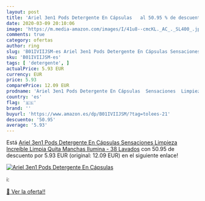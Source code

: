 ```yaml
---
layout: post
title: 'Ariel 3en1 Pods Detergente En Cápsulas   al 50.95 % de descuento'
date: 2020-03-09 20:10:06
image: 'https://m.media-amazon.com/images/I/41u8--cmcKL._AC_._SL400_.jpg'
comments: true
category: ofertas
author: ring
slug: 'B01IVIIJSM-es Ariel 3en1 Pods Detergente En Cápsulas Sensaciones...'
sku: 'B01IVIIJSM-es'
tags: [ 'detergente', ]
actualPrice: 5.93 EUR
currency: EUR
price: 5.93
comparePrice: 12.09 EUR
prodname: 'Ariel 3en1 Pods Detergente En Cápsulas  Sensaciones  Limpieza Increíble  Limpia  Quita Manchas  Ilumina - 38 Lavados'
country: 'es'
flag: '🇪🇸'
brand: ''
buyurl: 'https://www.amazon.es/dp/B01IVIIJSM/?tag=tolees-21'
descuento: '50.95'
average: '5.93'
---
```


Está [Ariel 3en1 Pods Detergente En Cápsulas  Sensaciones  Limpieza Increíble  Limpia  Quita Manchas  Ilumina - 38 Lavados](https://www.amazon.es/dp/B01IVIIJSM/?tag=tolees-21) con 50.95 de descuento por 5.93 EUR (original: 12.09 EUR) en el siguiente enlace!

[![Ariel 3en1 Pods Detergente En Cápsulas  ](https://m.media-amazon.com/images/I/41u8--cmcKL._AC_._SL400_.jpg)](https://www.amazon.es/dp/B01IVIIJSM/?tag=tolees-21)

ℹ️:


[🛒 Ver la oferta!!](https://www.amazon.es/dp/B01IVIIJSM/?tag=tolees-21)

